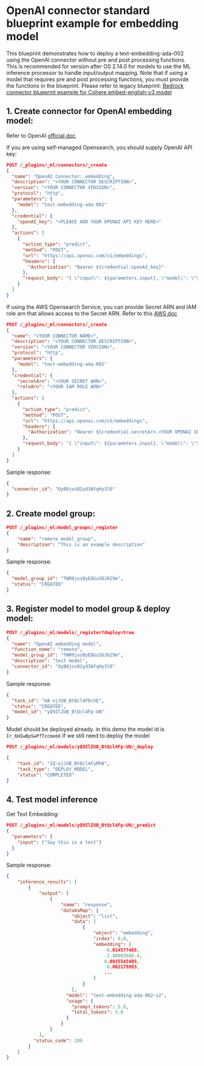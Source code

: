 # OpenAI connector standard blueprint example for embedding model

This blueprint demonstrates how to deploy a text-embedding-ada-002 using the OpenAI connector without pre and post processing functions.
This is recommended for version after OS 2.14.0 for models to use the ML inference processor to handle input/output mapping.
Note that if using a model that requires pre and post processing functions, you must provide the functions in the blueprint. Please refer to legacy blueprint: [Bedrock connector blueprint example for Cohere embed-english-v3 model](https://github.com/opensearch-project/ml-commons/blob/main/docs/remote_inference_blueprints/bedrock_connector_cohere_cohere.embed-english-v3_blueprint.md)

## 1. Create connector for OpenAI embedding model:

Refer to OpenAI [official doc](https://platform.openai.com/docs/guides/embeddings).

If you are using self-managed Opensearch, you should supply OpenAI API key:

```json
POST /_plugins/_ml/connectors/_create
{
  "name": "OpenAI Connector: embedding",
  "description": "<YOUR CONNECTOR DESCRIPTION>",
  "version": "<YOUR CONNECTOR VERSION>",
  "protocol": "http",
  "parameters": {
    "model": "text-embedding-ada-002"
  },
  "credential": {
    "openAI_key": "<PLEASE ADD YOUR OPENAI API KEY HERE>"
  },
  "actions": [
    {
      "action_type": "predict",
      "method": "POST",
      "url": "https://api.openai.com/v1/embeddings",
      "headers": {
        "Authorization": "Bearer ${credential.openAI_key}"
      },
      "request_body": "{ \"input\": ${parameters.input}, \"model\": \"${parameters.model}\" }"
    }
  ]
}
```

If using the AWS Opensearch Service, you can provide Secret ARN and IAM role arn that allows access to the Secret ARN.
Refer to this [AWS doc](https://docs.aws.amazon.com/opensearch-service/latest/developerguide/ml-external-connector.html)

```json
POST /_plugins/_ml/connectors/_create
{
  "name": "<YOUR CONNECTOR NAME>",
  "description": "<YOUR CONNECTOR DESCRIPTION>",
  "version": "<YOUR CONNECTOR VERSION>",
  "protocol": "http",
  "parameters": {
    "model": "text-embedding-ada-002"
  },
  "credential": {
    "secretArn": "<YOUR SECRET ARN>",
    "roleArn": "<YOUR IAM ROLE ARN>"
  },
  "actions": [
    {
      "action_type": "predict",
      "method": "POST",
      "url": "https://api.openai.com/v1/embeddings",
      "headers": {
        "Authorization": "Bearer ${credential.secretArn.<YOUR OPENAI SECRET KEY IN SECRET MANAGER>}"
      },
      "request_body": "{ \"input\": ${parameters.input}, \"model\": \"${parameters.model}\" }"
    }
  ]
}
```

Sample response:
```json
{
  "connector_id": "OyB0josB2yd36FqHy3lO"
}
```

## 2. Create model group:

```json
POST /_plugins/_ml/model_groups/_register
{
    "name": "remote_model_group",
    "description": "This is an example description"
}
```

Sample response:
```json
{
  "model_group_id": "TWR0josByE8GuSOJ629m",
  "status": "CREATED"
}
```

## 3. Register model to model group & deploy model:

```json
POST /_plugins/_ml/models/_register?deploy=true
{
  "name": "OpenAI embedding model",
  "function_name": "remote",
  "model_group_id": "TWR0josByE8GuSOJ629m",
  "description": "test model",
  "connector_id": "OyB0josB2yd36FqHy3lO"
}
```

Sample response:
```json
{
  "task_id": "HA-ojJUB_BtQcl4FDchE",
  "status": "CREATED",
  "model_id": "yQ9ZlZUB_BtQcl4Fp-UN"
}
```

Model should be deployed already. in this demo the model id is `Ir_6HIwBpSwPfTzcmemX`
If we still need to deploy the model

```json
POST /_plugins/_ml/models/yQ9ZlZUB_BtQcl4Fp-UN/_deploy
```

```json
{
    "task_id": "IQ-ojJUB_BtQcl4FyMhB",
    "task_type": "DEPLOY_MODEL",
    "status": "COMPLETED"
}
```

## 4. Test model inference

Get Text Embedding:

```json
POST /_plugins/_ml/models/yQ9ZlZUB_BtQcl4Fp-UN/_predict
{
  "parameters": {
    "input": ["Say this is a test"]
  }
}
```

Sample response:
```json
{
    "inference_results": [
        {
            "output": [
                {
                    "name": "response",
                    "dataAsMap": {
                        "object": "list",
                        "data": [
                            {
                                "object": "embedding",
                                "index": 0.0,
                                "embedding": [
                                    -0.014577465,
                                    -2.4000366E-4,
                                    0.0035545405,
                                    -0.002179883,
                                    ...
                                ]
                            }
                        ],
                      "model": "text-embedding-ada-002-v2",
                      "usage": {
                        "prompt_tokens": 5.0,
                        "total_tokens": 5.0
                      }
                    }
                }
            ],
          "status_code": 200
        }
    ]
}
```